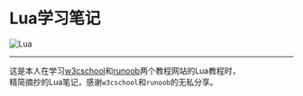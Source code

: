 # Lua学习笔记

![Lua](https://www.w3cschool.cn/attachments/image/20170622/1498119030897469.png)

***

这是本人在学习[w3cschool](https://www.w3cschool.cn/lua)和[runoob](http://www.runoob.com/lua/lua-tutorial.html)两个教程网站的Lua教程时，  
精简摘抄的Lua笔记，感谢`w3cschool`和`runoob`的无私分享。
